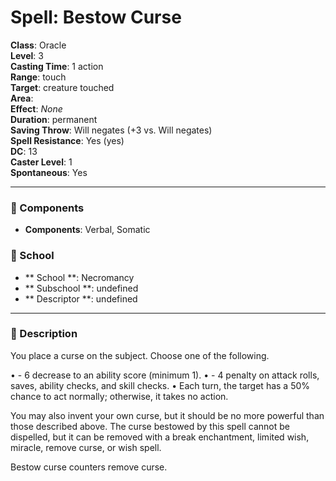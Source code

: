 
# Spell: Bestow Curse
**Class**: Oracle  
**Level**: 3  
**Casting Time**: 1 action  
**Range**: touch  
**Target**: creature touched  
**Area**:   
**Effect**: _None_  
**Duration**: permanent  
**Saving Throw**: Will negates (+3 vs. Will negates)  
**Spell Resistance**: Yes (yes)  
**DC**: 13  
**Caster Level**: 1  
**Spontaneous**: Yes

---

### 🔮 Components
- **Components**: Verbal, Somatic

### 🏫 School
- ** School **: Necromancy
- ** Subschool **: undefined
- ** Descriptor **: undefined
---

### 📜 Description
You place a curse on the subject. Choose one of the following.

• - 6 decrease to an ability score (minimum 1). 
• - 4 penalty on attack rolls, saves, ability checks, and skill checks. 
• Each turn, the target has a 50% chance to act normally; otherwise, it takes no action.

You may also invent your own curse, but it should be no more powerful than those described above. The curse bestowed by this spell cannot be dispelled, but it can be removed with a break enchantment, limited wish, miracle, remove curse, or wish spell.

Bestow curse counters remove curse.
